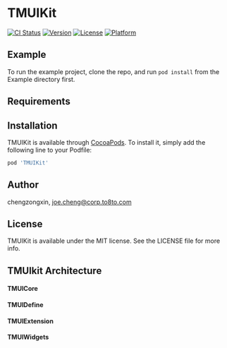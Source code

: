 # TMUIKit

[![CI Status](https://img.shields.io/travis/chengzongxin/TMUIKit.svg?style=flat)](https://travis-ci.org/chengzongxin/TMUIKit)
[![Version](https://img.shields.io/cocoapods/v/TMUIKit.svg?style=flat)](https://cocoapods.org/pods/TMUIKit)
[![License](https://img.shields.io/cocoapods/l/TMUIKit.svg?style=flat)](https://cocoapods.org/pods/TMUIKit)
[![Platform](https://img.shields.io/cocoapods/p/TMUIKit.svg?style=flat)](https://cocoapods.org/pods/TMUIKit)

## Example

To run the example project, clone the repo, and run `pod install` from the Example directory first.

## Requirements

## Installation

TMUIKit is available through [CocoaPods](https://cocoapods.org). To install
it, simply add the following line to your Podfile:

```ruby
pod 'TMUIKit'
```

## Author

chengzongxin, joe.cheng@corp.to8to.com

## License

TMUIKit is available under the MIT license. See the LICENSE file for more info.


## TMUIkit Architecture

#### TMUICore

#### TMUIDefine

#### TMUIExtension

#### TMUIWidgets

